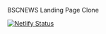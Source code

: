 BSCNEWS Landing Page Clone

[![Netlify Status](https://api.netlify.com/api/v1/badges/5a12b112-3659-4045-bd06-0da638537bab/deploy-status)](https://app.netlify.com/sites/bscnewsclone/deploys)

